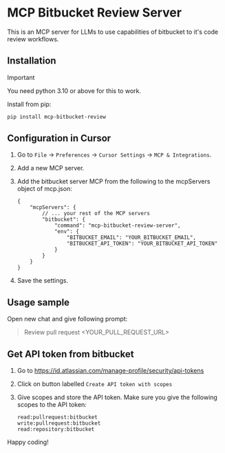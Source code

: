 # MCP Bitbucket Review Server

This is an MCP server for LLMs to use capabilities of bitbucket to it's code review workflows.

## Installation

> [!IMPORTANT]  
> You need python 3.10 or above for this to work.

Install from pip:

```bash
pip install mcp-bitbucket-review
```

## Configuration in Cursor

1.  Go to `File` -> `Preferences` -> `Cursor Settings` -> `MCP & Integrations`.

2.  Add a new MCP server.

3.  Add the bitbucket server MCP from the following to the mcpServers object of mcp.json:
    ```jsonc
    {
        "mcpServers": {
            // ... your rest of the MCP servers
            "bitbucket": {
                "command": "mcp-bitbucket-review-server",
                "env": {
                    "BITBUCKET_EMAIL": "YOUR_BITBUCKET_EMAIL",
                    "BITBUCKET_API_TOKEN": "YOUR_BITBUCKET_API_TOKEN"
                }
            }
        }
    }

4.  Save the settings.

## Usage sample

Open new chat and give following prompt:

> Review pull request <YOUR_PULL_REQUEST_URL>


## Get API token from bitbucket

1. Go to https://id.atlassian.com/manage-profile/security/api-tokens

2. Click on button labelled `Create API token with scopes`

3. Give scopes and store the API token. Make sure you give the following scopes to the API token:
    ```
    read:pullrequest:bitbucket
    write:pullrequest:bitbucket
    read:repository:bitbucket
    ```

Happy coding!
